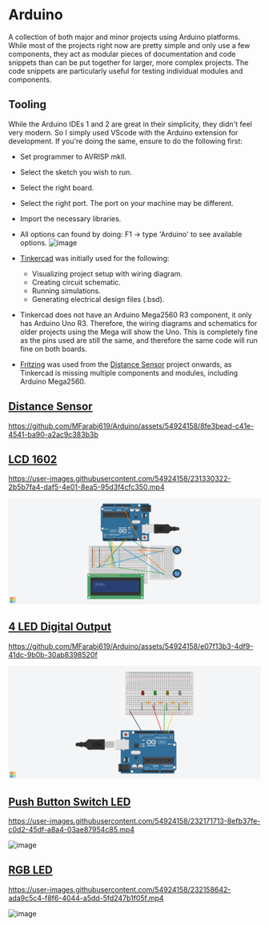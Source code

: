 # Arduino
 A collection of both major and minor projects using Arduino platforms. While most of the projects right now are pretty simple and only use a few components, they act as modular pieces of documentation and code snippets than can be put together for larger, more complex projects. The code snippets are particularly useful for testing individual modules and components.
 
## Tooling
While the Arduino IDEs 1 and 2 are great in their simplicity, they didn't feel very modern. So I simply used VScode with the Arduino extension for development. If you're doing the same, ensure to do the following first:
- Set programmer to AVRISP mkII.
- Select the sketch you wish to run.
- Select the right board.
- Select the right port. The port on your machine may be different.
- Import the necessary libraries.
- All options can found by doing: F1 -> type 'Arduino' to see available options. 
![image](https://user-images.githubusercontent.com/54924158/231327984-95a65182-3c7b-4cb9-a78a-b0e8d6f90ba3.png)


- [Tinkercad](https://www.tinkercad.com) was initially used for the following:
  - Visualizing project setup with wiring diagram.
  - Creating circuit schematic.
  - Running simulations.
  - Generating electrical design files (.bsd).

- Tinkercad does not have an Arduino Mega2560 R3 component, it only has Arduino Uno R3. Therefore, the wiring diagrams and schematics for older projects using the Mega will show the Uno. This is completely fine as the pins used are still the same, and therefore the same code will run fine on both boards.

- [Fritzing](https://fritzing.org/download/) was used from the [Distance Sensor](https://github.com/MFarabi619/Arduino/tree/main/Distance%20Sensor) project onwards, as Tinkercad is missing multiple components and modules, including Arduino Mega2560.
  
## [Distance Sensor](https://github.com/MFarabi619/Arduino/tree/main/Projects/Distance%20Sensor)

https://github.com/MFarabi619/Arduino/assets/54924158/8fe3bead-c41e-4541-ba90-a2ac9c383b3b

  
## [LCD 1602](https://github.com/MFarabi619/Arduino/tree/main/LCD1602%20Display)

https://user-images.githubusercontent.com/54924158/231330322-2b5b7fa4-daf5-4e01-8ea5-95d3f4cfc350.mp4

![Image of LCD 1602](https://github.com/MFarabi619/Arduino/blob/main/LCD1602%20Display/LCD%201602%20Display.png)

## [4 LED Digital Output](https://github.com/MFarabi619/Arduino/tree/main/4%20LED%20Digital%20Output)

https://github.com/MFarabi619/Arduino/assets/54924158/e07f13b3-4df9-41dc-9b0b-30ab8398520f

![Image of 4 LED Digital Output](https://github.com/MFarabi619/Arduino/blob/main/4%20LED%20Digital%20Output/4%20LED%20Digital%20Output.png)

## [Push Button Switch LED](https://github.com/MFarabi619/Arduino/tree/main/Push%20Button%20Switch%20LED)

https://user-images.githubusercontent.com/54924158/232171713-8efb37fe-c0d2-45df-a8a4-03ae87954c85.mp4

![image](https://user-images.githubusercontent.com/54924158/232171820-d6178fe3-2c39-4130-a487-02f989d90e91.png)

## [RGB LED](https://github.com/MFarabi619/Arduino/tree/main/RGB%20LED)

https://user-images.githubusercontent.com/54924158/232158642-ada9c5c4-f8f6-4044-a5dd-5fd247b1f05f.mp4

![image](https://user-images.githubusercontent.com/54924158/232158956-50b3b435-29e4-4c6f-ae85-a42f2e9bf9e3.png)
